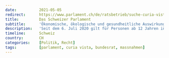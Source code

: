 ```yaml
---
date:          2021-05-05
redirect:      https://www.parlament.ch/de/ratsbetrieb/suche-curia-vista/geschaeft?AffairId=20213589
title:         Das Schweizer Parlament
subtitle:      'Ökonomische, ökologische und gesundheitliche Auswirkungen der Maskentragepflicht'
description:   'Seit dem 6. Juli 2020 gilt für Personen ab 12 Jahren in Zügen, Trams und Bussen ebenso wie in Bergbahnen, Seilbahnen oder auf Schiffen eine Maskentragepflicht. Die Maskentragepflicht ist seither stetig ausgeweitet worden und mittlerweile ganz generell. Dabei werden die ökonomischen, ökologischen und gesundheitlichen Auswirkungen kaum beachtet. Der Bundesrat wird beauftragt, Bericht über die ökonomischen, ökologischen und gesundheitlichen Auswirkungen der Maskentragepflicht zu erstatten und dabei nicht nur den vermeintlichen Nutzen, sondern auch die anfallenden Kosten und Folgekosten und Nebenwirkungen für Wirtschaft, Umwelt und Gesundheit aufzuzeigen.'
timeline:      Schweiz
country:       CH
categories:    [Politik, Recht]
tags:          [parlament, curia vista, bundesrat, massnahmen]
---
```

